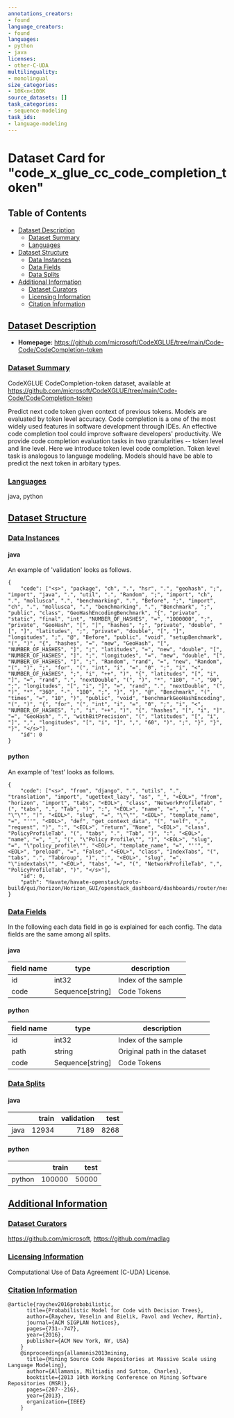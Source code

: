 ```yaml
---
annotations_creators:
- found
language_creators:
- found
languages:
- python
- java
licenses:
- other-C-UDA
multilinguality:
- monolingual
size_categories:
- 10K<n<100K
source_datasets: []
task_categories:
- sequence-modeling
task_ids:
- language-modeling
---
```

# Dataset Card for "code_x_glue_cc_code_completion_token"

## Table of Contents
- [Dataset Description](#dataset-description)
  - [Dataset Summary](#dataset-summary)
  - [Languages](#languages)
- [Dataset Structure](#dataset-structure)
  - [Data Instances](#data-instances)
  - [Data Fields](#data-fields)
  - [Data Splits](#data-splits)
- [Additional Information](#additional-information)
  - [Dataset Curators](#dataset-curators)
  - [Licensing Information](#licensing-information)
  - [Citation Information](#citation-information)



## [Dataset Description](#dataset-description)

 
- **Homepage:** https://github.com/microsoft/CodeXGLUE/tree/main/Code-Code/CodeCompletion-token

 

### [Dataset Summary](#dataset-summary)


CodeXGLUE CodeCompletion-token dataset, available at https://github.com/microsoft/CodeXGLUE/tree/main/Code-Code/CodeCompletion-token

Predict next code token given context of previous tokens. Models are evaluated by token level accuracy.
    Code completion is a one of the most widely used features in software development through IDEs. An effective code completion tool could improve software developers' productivity. We provide code completion evaluation tasks in two granularities -- token level and line level. Here we introduce token level code completion. Token level task is analogous to language modeling. Models should have be able to predict the next token in arbitary types.
    


### [Languages](#languages)


java, python


## [Dataset Structure](#dataset-structure)
 

### [Data Instances](#data-instances)

 

 

#### java

An example of 'validation' looks as follows.
```
{
    "code": ["<s>", "package", "ch", ".", "hsr", ".", "geohash", ";", "import", "java", ".", "util", ".", "Random", ";", "import", "ch", ".", "mollusca", ".", "benchmarking", ".", "Before", ";", "import", "ch", ".", "mollusca", ".", "benchmarking", ".", "Benchmark", ";", "public", "class", "GeoHashEncodingBenchmark", "{", "private", "static", "final", "int", "NUMBER_OF_HASHES", "=", "1000000", ";", "private", "GeoHash", "[", "]", "hashes", ";", "private", "double", "[", "]", "latitudes", ";", "private", "double", "[", "]", "longitudes", ";", "@", "Before", "public", "void", "setupBenchmark", "(", ")", "{", "hashes", "=", "new", "GeoHash", "[", "NUMBER_OF_HASHES", "]", ";", "latitudes", "=", "new", "double", "[", "NUMBER_OF_HASHES", "]", ";", "longitudes", "=", "new", "double", "[", "NUMBER_OF_HASHES", "]", ";", "Random", "rand", "=", "new", "Random", "(", ")", ";", "for", "(", "int", "i", "=", "0", ";", "i", "<", "NUMBER_OF_HASHES", ";", "i", "++", ")", "{", "latitudes", "[", "i", "]", "=", "rand", ".", "nextDouble", "(", ")", "*", "180", "-", "90", ";", "longitudes", "[", "i", "]", "=", "rand", ".", "nextDouble", "(", ")", "*", "360", "-", "180", ";", "}", "}", "@", "Benchmark", "(", "times", "=", "10", ")", "public", "void", "benchmarkGeoHashEncoding", "(", ")", "{", "for", "(", "int", "i", "=", "0", ";", "i", "<", "NUMBER_OF_HASHES", ";", "i", "++", ")", "{", "hashes", "[", "i", "]", "=", "GeoHash", ".", "withBitPrecision", "(", "latitudes", "[", "i", "]", ",", "longitudes", "[", "i", "]", ",", "60", ")", ";", "}", "}", "}", "</s>"], 
    "id": 0
}
```
 

#### python

An example of 'test' looks as follows.
```
{
    "code": ["<s>", "from", "django", ".", "utils", ".", "translation", "import", "ugettext_lazy", "as", "_", "<EOL>", "from", "horizon", "import", "tabs", "<EOL>", "class", "NetworkProfileTab", "(", "tabs", ".", "Tab", ")", ":", "<EOL>", "name", "=", "_", "(", "\"\"", ")", "<EOL>", "slug", "=", "\"\"", "<EOL>", "template_name", "=", "''", "<EOL>", "def", "get_context_data", "(", "self", ",", "request", ")", ":", "<EOL>", "return", "None", "<EOL>", "class", "PolicyProfileTab", "(", "tabs", ".", "Tab", ")", ":", "<EOL>", "name", "=", "_", "(", "\"Policy Profile\"", ")", "<EOL>", "slug", "=", "\"policy_profile\"", "<EOL>", "template_name", "=", "''", "<EOL>", "preload", "=", "False", "<EOL>", "class", "IndexTabs", "(", "tabs", ".", "TabGroup", ")", ":", "<EOL>", "slug", "=", "\"indextabs\"", "<EOL>", "tabs", "=", "(", "NetworkProfileTab", ",", "PolicyProfileTab", ")", "</s>"], 
    "id": 0, 
    "path": "Havate/havate-openstack/proto-build/gui/horizon/Horizon_GUI/openstack_dashboard/dashboards/router/nexus1000v/tabs.py\n"
}
```
 



### [Data Fields](#data-fields)

 
In the following each data field in go is explained for each config. The data fields are the same among all splits.

#### java

|field name|      type      |    description     |
|----------|----------------|--------------------|
|id        |int32           | Index of the sample|
|code      |Sequence[string]| Code Tokens        |


#### python

|field name|      type      |         description         |
|----------|----------------|-----------------------------|
|id        |int32           | Index of the sample         |
|path      |string          | Original path in the dataset|
|code      |Sequence[string]| Code Tokens                 |






### [Data Splits](#data-splits)

 



#### java

|    |train|validation|test|
|----|----:|---------:|---:|
|java|12934|      7189|8268|




#### python

|      |train |test |
|------|-----:|----:|
|python|100000|50000|








## [Additional Information](#additional-information)
 

### [Dataset Curators](#dataset-curators)


https://github.com/microsoft, https://github.com/madlag


### [Licensing Information](#licensing-information)


Computational Use of Data Agreement (C-UDA) License.


### [Citation Information](#citation-information)


```
@article{raychev2016probabilistic,
      title={Probabilistic Model for Code with Decision Trees},
      author={Raychev, Veselin and Bielik, Pavol and Vechev, Martin},
      journal={ACM SIGPLAN Notices},
      pages={731--747},
      year={2016},
      publisher={ACM New York, NY, USA}
    }
    @inproceedings{allamanis2013mining,
      title={Mining Source Code Repositories at Massive Scale using Language Modeling},
      author={Allamanis, Miltiadis and Sutton, Charles},
      booktitle={2013 10th Working Conference on Mining Software Repositories (MSR)},
      pages={207--216},
      year={2013},
      organization={IEEE}
    }
```




